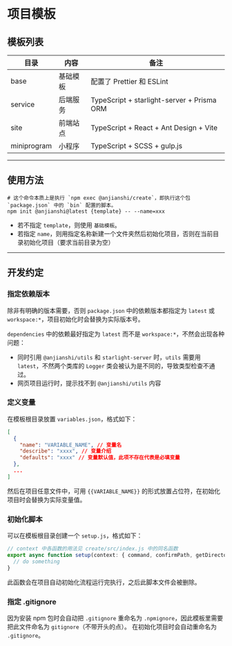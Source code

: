 # 项目模板

## 模板列表

| 目录        | 内容     | 备注                                       |
| ----------- | -------- | ------------------------------------------ |
| base        | 基础模板 | 配置了 Prettier 和 ESLint                  |
| service     | 后端服务 | TypeScript + starlight-server + Prisma ORM |
| site        | 前端站点 | TypeScript + React + Ant Design + Vite     |
| miniprogram | 小程序   | TypeScript + SCSS + gulp.js                |

---

## 使用方法

```shell
# 这个命令本质上是执行 `npm exec @anjianshi/create`，即执行这个包 `package.json` 中的 `bin` 配置的脚本。
npm init @anjianshi@latest {template} -- --name=xxx
```

- 若不指定 `template`，则使用 `基础模板`。
- 若指定 `name`，则用指定名称新建一个文件夹然后初始化项目，否则在当前目录初始化项目（要求当前目录为空）

---

## 开发约定

### 指定依赖版本

除非有明确的版本需要，否则 `package.json` 中的依赖版本都指定为 `latest` 或 `workspace:*`，项目初始化时会替换为实际版本号。

`dependencies` 中的依赖最好指定为 `latest` 而不是 `workspace:*`，不然会出现各种问题：

- 同时引用 `@anjianshi/utils` 和 `starlight-server` 时，`utils` 需要用 `latest`，不然两个类库的 `Logger` 类会被认为是不同的，导致类型检查不通过。
- 网页项目运行时，提示找不到 `@anjianshi/utils` 内容

### 定义变量

在模板根目录放置 `variables.json`，格式如下：

```json
[
  {
    "name": "VARIABLE_NAME", // 变量名
    "describe": "xxxx", // 变量介绍
    "defaults": "xxxx" // 变量默认值，此项不存在代表是必填变量
  },
  ...
]
```

然后在项目任意文件中，可用 `{{VARIABLE_NAME}}` 的形式放置占位符，在初始化项目时会替换为实际变量值。

### 初始化脚本

可以在模板根目录创建一个 `setup.js`，格式如下：

```js
// context 中各函数的用法见 create/src/index.js 中的同名函数
export async function setup(context: { command, confirmPath, getDirectoryPath }) {
  // do something
}
```

此函数会在项目自动初始化流程运行完执行，之后此脚本文件会被删除。

### 指定 .gitignore

因为安装 npm 包时会自动把 `.gitignore` 重命名为 `.npmignore`，因此模板里需要把此文件命名为 `gitignore`（不带开头的点）。
在初始化项目时会自动重命名为 `.gitignore`。
